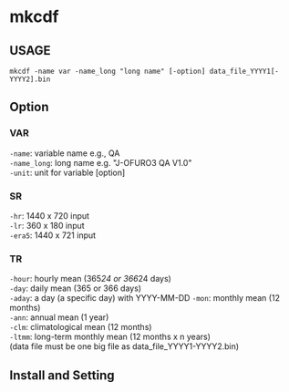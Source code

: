 # mkcdf

## USAGE
`mkcdf -name var -name_long "long name" [-option] data_file_YYYY1[-YYYY2].bin`

## Option
### VAR
`-name`: variable name e.g., QA  
`-name_long`: long name e.g. "J-OFURO3 QA V1.0"  
`-unit`: unit for variable [option]  
### SR
`-hr`: 1440 x 720 input  
`-lr`: 360 x 180 input  
`-era5`: 1440 x 721 input  
### TR
`-hour`: hourly mean (365*24 or 366*24 days)  
`-day`: daily mean (365 or 366 days)  
`-aday`: a day (a specific day) with YYYY-MM-DD 
`-mon`: monthly mean (12 months)  
`-ann`: annual mean  (1 year)  
`-clm`: climatological mean (12 months)  
`-ltmm`: long-term monthly mean (12 months x n years)  
        (data file must be one big file as data_file_YYYY1-YYYY2.bin)
## Install and Setting

